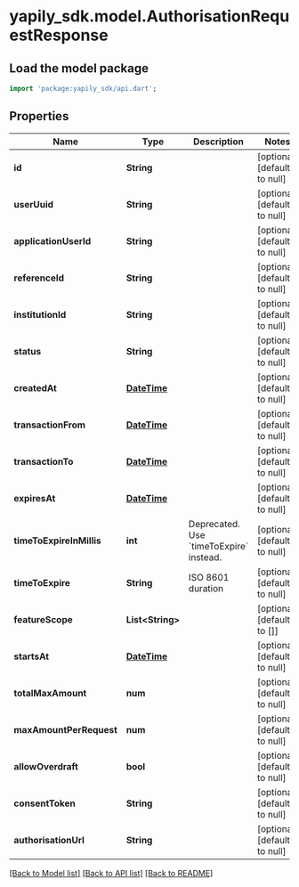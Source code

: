 # yapily_sdk.model.AuthorisationRequestResponse

## Load the model package
```dart
import 'package:yapily_sdk/api.dart';
```

## Properties
Name | Type | Description | Notes
------------ | ------------- | ------------- | -------------
**id** | **String** |  | [optional] [default to null]
**userUuid** | **String** |  | [optional] [default to null]
**applicationUserId** | **String** |  | [optional] [default to null]
**referenceId** | **String** |  | [optional] [default to null]
**institutionId** | **String** |  | [optional] [default to null]
**status** | **String** |  | [optional] [default to null]
**createdAt** | [**DateTime**](DateTime.md) |  | [optional] [default to null]
**transactionFrom** | [**DateTime**](DateTime.md) |  | [optional] [default to null]
**transactionTo** | [**DateTime**](DateTime.md) |  | [optional] [default to null]
**expiresAt** | [**DateTime**](DateTime.md) |  | [optional] [default to null]
**timeToExpireInMillis** | **int** | Deprecated. Use &#x60;timeToExpire&#x60; instead. | [optional] [default to null]
**timeToExpire** | **String** | ISO 8601 duration | [optional] [default to null]
**featureScope** | **List&lt;String&gt;** |  | [optional] [default to []]
**startsAt** | [**DateTime**](DateTime.md) |  | [optional] [default to null]
**totalMaxAmount** | **num** |  | [optional] [default to null]
**maxAmountPerRequest** | **num** |  | [optional] [default to null]
**allowOverdraft** | **bool** |  | [optional] [default to null]
**consentToken** | **String** |  | [optional] [default to null]
**authorisationUrl** | **String** |  | [optional] [default to null]

[[Back to Model list]](../README.md#documentation-for-models) [[Back to API list]](../README.md#documentation-for-api-endpoints) [[Back to README]](../README.md)


